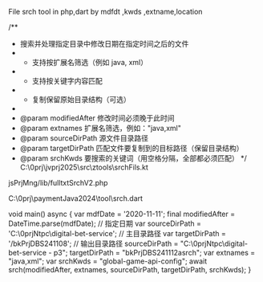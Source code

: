 File srch tool in   php,dart   by   mdfdt ,kwds ,extname,location


/**
* 搜索并处理指定目录中修改日期在指定时间之后的文件
* - 支持按扩展名筛选（例如 java, xml）
* - 支持按关键字内容匹配
* - 复制保留原始目录结构（可选）
*
* @param modifiedAfter 修改时间必须晚于此时间
* @param extnames 扩展名筛选，例如："java,xml"
* @param sourceDirPath 源文件目录路径
* @param targetDirPath 匹配文件要复制到的目标路径（保留目录结构）
* @param srchKwds 要搜索的关键词（用空格分隔，全部都必须匹配）
  */
C:\0prj\jvprj2025\src\ztools\srchFils.kt

jsPrjMng/lib/fulltxtSrchV2.php

C:\0prj\paymentJava2024\tool\srch.dart

void main() async {
  var mdfDate = '2020-11-11';
  final modifiedAfter = DateTime.parse(mdfDate); // 指定日期
  var sourceDirPath = 'C:\\0prjNtpc\\digital-bet-service'; // 主目录路径
  var targetDirPath = '/bkPrjDBS241108'; // 输出目录路径
  sourceDirPath = "C:\\0prjNtpc\\digital-bet-service - p3";
  targetDirPath = "bkPrjDBS241112asrch";
  var extnames = "java,xml";
  var srchKwds = "global-game-api-config";
  await srch(modifiedAfter, extnames, sourceDirPath, targetDirPath, srchKwds);
}

